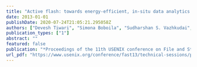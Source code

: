 ```yaml
---
title: "Active flash: towards energy-efficient, in-situ data analytics on extreme-scale machines"
date: 2013-01-01
publishDate: 2020-07-24T21:05:21.295058Z
authors: ["Devesh Tiwari", "Simona Boboila", "Sudharshan S. Vazhkudai", "Youngjae Kim", "Xiaosong Ma", "Peter Desnoyers", "Yan Solihin"]
publication_types: ["1"]
abstract: ""
featured: false
publication: "*Proceedings of the 11th USENIX conference on File and Storage Technologies, FAST 2013, San Jose, CA, USA, February 12-15, 2013*"
url_pdf: "https://www.usenix.org/conference/fast13/technical-sessions/presentation/tiwari"
---
```


